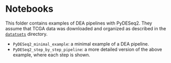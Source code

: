 # Notebooks

This folder contains examples of DEA pipelines with PyDESeq2. They assume that TCGA data was downloaded and organized
as described in the [`datatsets`](../datasets/README.md) directory.

- `PyDESeq2_minimal_example`: a minimal example of a DEA pipeline.
- `PyDESeq2_step_by_step_pipeline`: a more detailed version of the above example, where each step is shown.